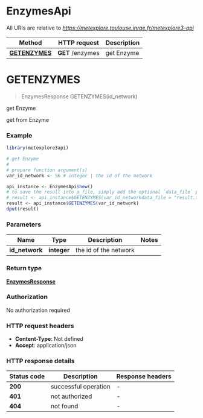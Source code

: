 # EnzymesApi

All URIs are relative to *https://metexplore.toulouse.inrae.fr/metexplore3-api*

Method | HTTP request | Description
------------- | ------------- | -------------
[**GETENZYMES**](EnzymesApi.md#GETENZYMES) | **GET** /enzymes | get Enzyme


# **GETENZYMES**
> EnzymesResponse GETENZYMES(id_network)

get Enzyme

get from Enzyme

### Example
```R
library(metexplore3api)

# get Enzyme
#
# prepare function argument(s)
var_id_network <- 56 # integer | the id of the network

api_instance <- EnzymesApi$new()
# to save the result into a file, simply add the optional `data_file` parameter, e.g.
# result <- api_instance$GETENZYMES(var_id_networkdata_file = "result.txt")
result <- api_instance$GETENZYMES(var_id_network)
dput(result)
```

### Parameters

Name | Type | Description  | Notes
------------- | ------------- | ------------- | -------------
 **id_network** | **integer**| the id of the network | 

### Return type

[**EnzymesResponse**](EnzymesResponse.md)

### Authorization

No authorization required

### HTTP request headers

 - **Content-Type**: Not defined
 - **Accept**: application/json

### HTTP response details
| Status code | Description | Response headers |
|-------------|-------------|------------------|
| **200** | successful operation |  -  |
| **401** | not authorized |  -  |
| **404** | not found |  -  |

